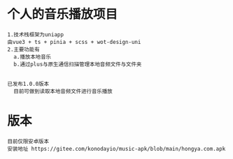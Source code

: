 # 个人的音乐播放项目
    1.技术栈框架为uniapp
    由vue3 + ts + pinia + scss + wot-design-uni
    2.主要功能有 
      a.播放本地音乐
      b.通过plus与原生通信扫描管理本地音频文件与文件夹


    已发布1.0.0版本 
      目前可做到读取本地音频文件进行音乐播放
# 版本
    目前仅限安卓版本
    安装地址 https://gitee.com/konodayio/music-apk/blob/main/hongya.com.apk
